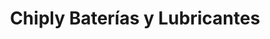 ---
title: "Chiply Baterías y Lubricantes"
url: /san-vicente/chiply-baterias-y-lubricantes/
shop: piezas de automóviles
---
